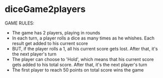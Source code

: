 # diceGame2players

GAME RULES:

- The game has 2 players, playing in rounds
- In each turn, a player rolls a dice as many times as he whishes. Each result get added to his current score
- BUT, if the player rolls a 1, all his current score gets lost. After that, it's the next player's turn
- The player can choose to 'Hold', which means that his current score gets added to his total score. After that, it's the next player's turn
- The first player to reach 50 points on total score wins the game

